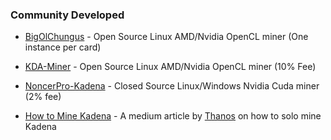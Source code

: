 ### **Community Developed**

  - <a href="https://github.com/kadena-community/bigolchungus" target="_blank">BigOlChungus</a> - Open Source Linux AMD/Nvidia OpenCL miner (One instance per card)

   - <a href="https://github.com/Jacoby6000/kda-miner/releases" target="_blank">KDA-Miner</a> - Open Source Linux AMD/Nvidia OpenCL miner (10% Fee)

 - <a href="https://github.com/NoncerPro/Kadena" target="_blank">NoncerPro-Kadena</a> - Closed Source Linux/Windows Nvidia Cuda miner (2% fee)

 - <a href="https://medium.com/kadenacoin/how-to-mine-kadena-kda-c5fe1746c83d" target="_blank">How to Mine Kadena</a> - A medium article by <a href="https://medium.com/@Thanos_42" target="_blank">Thanos</a> on how to solo mine Kadena
